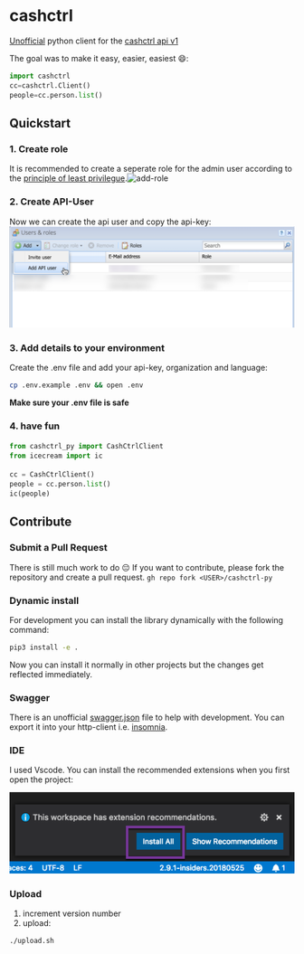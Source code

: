 # cashctrl
<u>Unofficial</u> python client for the [cashctrl api v1](https://app.cashctrl.com/static/help/en/api/index.html)

The goal was to make it easy, easier, easiest :smile::

```python
import cashctrl
cc=cashctrl.Client()
people=cc.person.list()
```



## Quickstart

### 1. Create role

It is recommended to create a seperate role for the admin user according to the [principle of least privilegue](https://en.wikipedia.org/wiki/Principle_of_least_privilege).![add-role](assets/add-role.png)

### 2. Create API-User

Now we can create the api user and copy the api-key:
![add-user](https://raw.githubusercontent.com/blemli/cashctrl-py/main/assets/add-user.png)

### 3. Add details to your environment

Create the .env file and add your api-key, organization and language:

```bash
cp .env.example .env && open .env
```

**Make sure your .env file is safe**

### 4. have fun

```python
from cashctrl_py import CashCtrlClient
from icecream import ic

cc = CashCtrlClient()
people = cc.person.list()
ic(people)
```



## Contribute

### Submit a Pull Request

There is still much work to do 😔
If you want to contribute, please fork the repository and create a pull request.
`gh repo fork <USER>/cashctrl-py`

### Dynamic install

For development you can install the library dynamically with the following command:

```bash
pip3 install -e .
```

Now you can install it normally in other projects but the changes get reflected immediately.

### Swagger

There is an unofficial [swagger.json](./swagger.json) file to help with development. You can export it into your http-client i.e. [insomnia](https://insomnia.rest/).

### IDE

I used Vscode. You can install the recommended extensions when you first open the project:

![install-extensions](https://raw.githubusercontent.com/blemli/cashctrl-py/main/assets/install-extensions.png)

###  Upload

1. increment version number
2. upload:

```bash
./upload.sh
```